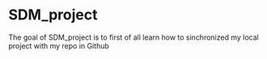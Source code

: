 
# SDM_project

<!-- badges: start -->
<!-- badges: end -->

The goal of SDM_project is to first of all learn how to sinchronized my local project with my repo in Github

